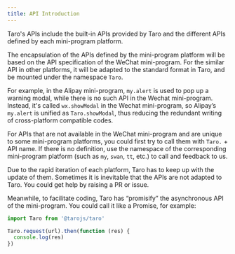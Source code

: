 ```yaml
---
title: API Introduction
---
```


Taro's APIs include the built-in APIs provided by Taro and the different APIs defined by each mini-program platform.

The encapsulation of the APIs defined by the mini-program platform will be based on the API specification of the WeChat mini-program. For the similar API in other platforms, it will be adapted to the standard format in Taro, and be mounted under the namespace `Taro`.

For example, in the Alipay mini-program, `my.alert` is used to pop up a warning modal, while there is no such API in the Wechat mini-program. Instead, it's called `wx.showModal` in the Wechat mini-program, so Alipay’s `my.alert` is unified as `Taro.showModal`, thus reducing the redundant writing of cross-platform compatible codes.

For APIs that are not available in the WeChat mini-program and are unique to some mini-program platforms, you could first try to call them with `Taro.` + API name. If there is no definition, use the namespace of the corresponding mini-program platform (such as `my`, `swan`, `tt`, etc.) to call and feedback to us.

Due to the rapid iteration of each platform, Taro has to keep up with the update of them. Sometimes it is inevitable that the APIs are not adapted to Taro. You could get help by raising a PR or issue.

Meanwhile, to facilitate coding, Taro has “promisify” the asynchronous API of the mini-program. You could call it like a Promise, for example:

```js
import Taro from '@tarojs/taro'

Taro.request(url).then(function (res) {
  console.log(res)
})
```



